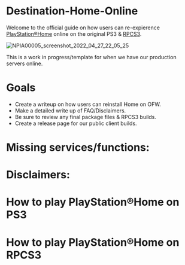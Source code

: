 # Destination-Home-Online

Welcome to the official guide on how users can re-expierence [PlayStation®Home](https://en.wikipedia.org/wiki/PlayStation_Home) online on the original PS3 &amp; [RPCS3](https://rpcs3.net/).

![NPIA00005_screenshot_2022_04_27_22_05_25](https://user-images.githubusercontent.com/67494727/165727137-22142bb8-ff30-473c-afde-3e71f6fbdf8e.png)

This is a work in progress/template for when we have our production servers online.

# Goals

- Create a writeup on how users can reinstall Home on OFW.
- Make a detailed write up of FAQ/Disclaimers.
- Be sure to review any final package files & RPCS3 builds.
- Create a release page for our public client builds.

# Missing services/functions:

# Disclaimers:

# How to play PlayStation®Home on PS3

# How to play PlayStation®Home on RPCS3
